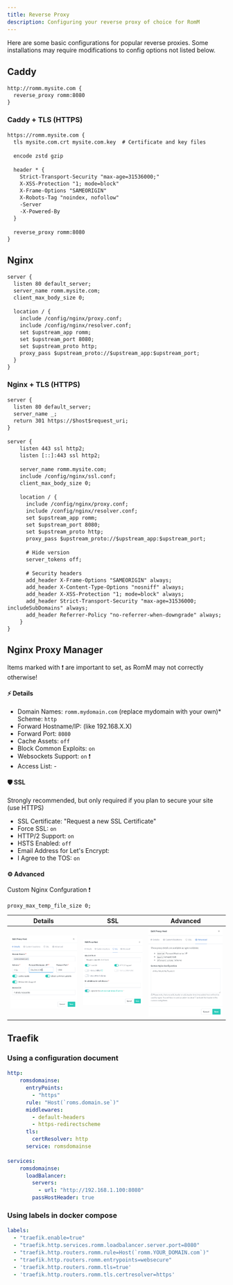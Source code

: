 ```yaml
---
title: Reverse Proxy
description: Configuring your reverse proxy of choice for RomM
---
```

Here are some basic configurations for popular reverse proxies. Some installations may require modifications to config options not listed below.

## Caddy

```caddyfile
http://romm.mysite.com {
  reverse_proxy romm:8080
}
```

### Caddy + TLS (HTTPS)

```caddyfile
https://romm.mysite.com {
  tls mysite.com.crt mysite.com.key  # Certificate and key files

  encode zstd gzip

  header * {
    Strict-Transport-Security "max-age=31536000;"
    X-XSS-Protection "1; mode=block"
    X-Frame-Options "SAMEORIGIN"
    X-Robots-Tag "noindex, nofollow"
    -Server
    -X-Powered-By
  }

  reverse_proxy romm:8080
}
```

## Nginx

```nginx
server {
  listen 80 default_server;
  server_name romm.mysite.com;
  client_max_body_size 0;

  location / {
    include /config/nginx/proxy.conf;
    include /config/nginx/resolver.conf;
    set $upstream_app romm;
    set $upstream_port 8080;
    set $upstream_proto http;
    proxy_pass $upstream_proto://$upstream_app:$upstream_port;
  }
}
```

### Nginx + TLS (HTTPS)

```nginx
server {
  listen 80 default_server;
  server_name _;
  return 301 https://$host$request_uri;
}

server {
    listen 443 ssl http2;
    listen [::]:443 ssl http2;

    server_name romm.mysite.com;
    include /config/nginx/ssl.conf;
    client_max_body_size 0;

    location / {
      include /config/nginx/proxy.conf;
      include /config/nginx/resolver.conf;
      set $upstream_app romm;
      set $upstream_port 8080;
      set $upstream_proto http;
      proxy_pass $upstream_proto://$upstream_app:$upstream_port;

      # Hide version
      server_tokens off;

      # Security headers
      add_header X-Frame-Options "SAMEORIGIN" always;
      add_header X-Content-Type-Options "nosniff" always;
      add_header X-XSS-Protection "1; mode=block" always;
      add_header Strict-Transport-Security "max-age=31536000; includeSubDomains" always;
      add_header Referrer-Policy "no-referrer-when-downgrade" always;
    }
}
```

## Nginx Proxy Manager

Items marked with ❗ are important to set, as RomM may not correctly otherwise!

#### ⚡ Details

* Domain Names: `romm.mydomain.com` (replace mydomain with your own)* Scheme: `http`
* Forward Hostname/IP: <device IP> (like 192.168.X.X)
* Forward Port: `8080`
* Cache Assets: `off`
* Block Common Exploits: `on`
* Websockets Support: `on` ❗
* Access List: -

#### 🛡️ SSL

Strongly recommended, but only required if you plan to secure your site (use HTTPS)

* SSL Certificate: "Request a new SSL Certificate"
* Force SSL: `on`
* HTTP/2 Support: `on`
* HSTS Enabled: `off`
* Email Address for Let's Encrypt: <your email address>
* I Agree to the TOS: `on`

#### ⚙️ Advanced

Custom Nginx Confguration ❗
```
proxy_max_temp_file_size 0;
```

|Details|SSL|Advanced|
|---|---|---|
|![image](../assets/images/nginx-1.png)|![image2](../assets/images/nginx-2.png)|![image3](../assets/images/nginx-3.png)|

## Traefik

### Using a configuration document

```yaml
http:
    romsdomainse:
      entryPoints:
        - "https"
      rule: "Host(`roms.domain.se`)"
      middlewares:
        - default-headers
        - https-redirectscheme
      tls:
        certResolver: http
      service: romsdomainse

services:
    romsdomainse:
      loadBalancer:
        servers:
          - url: "http://192.168.1.100:8080"
        passHostHeader: true
```

### Using labels in docker compose

```yaml
labels:
  - "traefik.enable=true"
  - "traefik.http.services.romm.loadbalancer.server.port=8080"
  - "traefik.http.routers.romm.rule=Host(`romm.YOUR_DOMAIN.com`)"
  - "traefik.http.routers.romm.entrypoints=websecure"
  - 'traefik.http.routers.romm.tls=true'
  - 'traefik.http.routers.romm.tls.certresolver=https'
```
